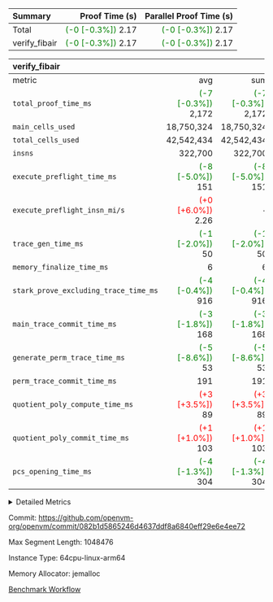 | Summary | Proof Time (s) | Parallel Proof Time (s) |
|:---|---:|---:|
| Total | <span style='color: green'>(-0 [-0.3%])</span> 2.17 | <span style='color: green'>(-0 [-0.3%])</span> 2.17 |
| verify_fibair | <span style='color: green'>(-0 [-0.3%])</span> 2.17 | <span style='color: green'>(-0 [-0.3%])</span> 2.17 |


| verify_fibair |||||
|:---|---:|---:|---:|---:|
|metric|avg|sum|max|min|
| `total_proof_time_ms ` | <span style='color: green'>(-7 [-0.3%])</span> 2,172 | <span style='color: green'>(-7 [-0.3%])</span> 2,172 | <span style='color: green'>(-7 [-0.3%])</span> 2,172 | <span style='color: green'>(-7 [-0.3%])</span> 2,172 |
| `main_cells_used     ` |  18,750,324 |  18,750,324 |  18,750,324 |  18,750,324 |
| `total_cells_used    ` |  42,542,434 |  42,542,434 |  42,542,434 |  42,542,434 |
| `insns               ` |  322,700 |  322,700 |  322,700 |  322,700 |
| `execute_preflight_time_ms` | <span style='color: green'>(-8 [-5.0%])</span> 151 | <span style='color: green'>(-8 [-5.0%])</span> 151 | <span style='color: green'>(-8 [-5.0%])</span> 151 | <span style='color: green'>(-8 [-5.0%])</span> 151 |
| `execute_preflight_insn_mi/s` | <span style='color: red'>(+0 [+6.0%])</span> 2.26 | -          | <span style='color: red'>(+0 [+6.0%])</span> 2.26 | <span style='color: red'>(+0 [+6.0%])</span> 2.26 |
| `trace_gen_time_ms   ` | <span style='color: green'>(-1 [-2.0%])</span> 50 | <span style='color: green'>(-1 [-2.0%])</span> 50 | <span style='color: green'>(-1 [-2.0%])</span> 50 | <span style='color: green'>(-1 [-2.0%])</span> 50 |
| `memory_finalize_time_ms` |  6 |  6 |  6 |  6 |
| `stark_prove_excluding_trace_time_ms` | <span style='color: green'>(-4 [-0.4%])</span> 916 | <span style='color: green'>(-4 [-0.4%])</span> 916 | <span style='color: green'>(-4 [-0.4%])</span> 916 | <span style='color: green'>(-4 [-0.4%])</span> 916 |
| `main_trace_commit_time_ms` | <span style='color: green'>(-3 [-1.8%])</span> 168 | <span style='color: green'>(-3 [-1.8%])</span> 168 | <span style='color: green'>(-3 [-1.8%])</span> 168 | <span style='color: green'>(-3 [-1.8%])</span> 168 |
| `generate_perm_trace_time_ms` | <span style='color: green'>(-5 [-8.6%])</span> 53 | <span style='color: green'>(-5 [-8.6%])</span> 53 | <span style='color: green'>(-5 [-8.6%])</span> 53 | <span style='color: green'>(-5 [-8.6%])</span> 53 |
| `perm_trace_commit_time_ms` |  191 |  191 |  191 |  191 |
| `quotient_poly_compute_time_ms` | <span style='color: red'>(+3 [+3.5%])</span> 89 | <span style='color: red'>(+3 [+3.5%])</span> 89 | <span style='color: red'>(+3 [+3.5%])</span> 89 | <span style='color: red'>(+3 [+3.5%])</span> 89 |
| `quotient_poly_commit_time_ms` | <span style='color: red'>(+1 [+1.0%])</span> 103 | <span style='color: red'>(+1 [+1.0%])</span> 103 | <span style='color: red'>(+1 [+1.0%])</span> 103 | <span style='color: red'>(+1 [+1.0%])</span> 103 |
| `pcs_opening_time_ms ` | <span style='color: green'>(-4 [-1.3%])</span> 304 | <span style='color: green'>(-4 [-1.3%])</span> 304 | <span style='color: green'>(-4 [-1.3%])</span> 304 | <span style='color: green'>(-4 [-1.3%])</span> 304 |



<details>
<summary>Detailed Metrics</summary>

|  | vm.create_initial_state_time_ms | verify_program_compile_ms | total_cells | stark_prove_excluding_trace_time_ms | quotient_poly_compute_time_ms | quotient_poly_commit_time_ms | perm_trace_commit_time_ms | pcs_opening_time_ms | main_trace_commit_time_ms | app proof_time_ms |
| --- | --- | --- | --- | --- | --- | --- | --- | --- | --- |
|  | 0 | 7 | 65,536 | 37 | 1 | 6 | 0 | 21 | 7 | 2,172 | 

| air_name | rows | quotient_deg | main_cols | interactions | constraints | cells |
| --- | --- | --- | --- | --- | --- | --- |
| AccessAdapterAir<2> |  | 2 |  | 5 | 12 |  | 
| AccessAdapterAir<4> |  | 2 |  | 5 | 12 |  | 
| AccessAdapterAir<8> |  | 2 |  | 5 | 12 |  | 
| FibonacciAir | 32,768 | 1 | 2 |  | 5 | 65,536 | 
| FriReducedOpeningAir |  | 2 |  | 39 | 71 |  | 
| JalRangeCheckAir |  | 2 |  | 9 | 14 |  | 
| NativePoseidon2Air<BabyBearParameters>, 1> |  | 2 |  | 136 | 572 |  | 
| PhantomAir |  | 2 |  | 3 | 5 |  | 
| ProgramAir |  | 1 |  | 1 | 4 |  | 
| VariableRangeCheckerAir |  | 1 |  | 1 | 4 |  | 
| VmAirWrapper<AluNativeAdapterAir, FieldArithmeticCoreAir> |  | 2 |  | 15 | 27 |  | 
| VmAirWrapper<BranchNativeAdapterAir, BranchEqualCoreAir<1> |  | 2 |  | 11 | 25 |  | 
| VmAirWrapper<NativeAdapterAir<2, 0>, PublicValuesCoreAir> |  | 2 |  | 11 | 29 |  | 
| VmAirWrapper<NativeLoadStoreAdapterAir<1>, NativeLoadStoreCoreAir<1> |  | 2 |  | 15 | 20 |  | 
| VmAirWrapper<NativeLoadStoreAdapterAir<4>, NativeLoadStoreCoreAir<4> |  | 2 |  | 15 | 20 |  | 
| VmAirWrapper<NativeVectorizedAdapterAir<4>, FieldExtensionCoreAir> |  | 2 |  | 15 | 27 |  | 
| VmConnectorAir |  | 2 |  | 5 | 11 |  | 
| VolatileBoundaryAir |  | 2 |  | 7 | 19 |  | 

| group | vm.reset_state_time_ms | trace_gen_time_ms | total_proof_time_ms | total_cells_used | total_cells | system_trace_gen_time_ms | stark_prove_excluding_trace_time_ms | single_trace_gen_time_ms | quotient_poly_compute_time_ms | quotient_poly_commit_time_ms | perm_trace_commit_time_ms | pcs_opening_time_ms | memory_finalize_time_ms | main_trace_commit_time_ms | main_cells_used | insns | generate_perm_trace_time_ms | fri.log_blowup | execute_preflight_time_ms | execute_preflight_insn_mi/s |
| --- | --- | --- | --- | --- | --- | --- | --- | --- | --- | --- | --- | --- | --- | --- | --- | --- | --- | --- | --- | --- |
| verify_fibair | 0 | 50 | 2,172 | 42,542,434 | 62,474,410 | 50 | 916 | 0 | 89 | 103 | 191 | 304 | 6 | 168 | 18,750,324 | 322,700 | 53 | 1 | 151 | 2.26 | 

| group | air_name | rows | prep_cols | perm_cols | main_cols | cells |
| --- | --- | --- | --- | --- | --- | --- |
| verify_fibair | AccessAdapterAir<2> | 131,072 |  | 16 | 11 | 3,538,944 | 
| verify_fibair | AccessAdapterAir<4> | 65,536 |  | 16 | 13 | 1,900,544 | 
| verify_fibair | AccessAdapterAir<8> | 128 |  | 16 | 17 | 4,224 | 
| verify_fibair | FriReducedOpeningAir | 2,048 |  | 84 | 27 | 227,328 | 
| verify_fibair | JalRangeCheckAir | 32,768 |  | 28 | 12 | 1,310,720 | 
| verify_fibair | NativePoseidon2Air<BabyBearParameters>, 1> | 32,768 |  | 312 | 398 | 23,265,280 | 
| verify_fibair | PhantomAir | 16,384 |  | 12 | 6 | 294,912 | 
| verify_fibair | ProgramAir | 8,192 |  | 8 | 10 | 147,456 | 
| verify_fibair | VariableRangeCheckerAir | 262,144 | 2 | 8 | 1 | 2,359,296 | 
| verify_fibair | VmAirWrapper<AluNativeAdapterAir, FieldArithmeticCoreAir> | 262,144 |  | 36 | 29 | 17,039,360 | 
| verify_fibair | VmAirWrapper<BranchNativeAdapterAir, BranchEqualCoreAir<1> | 32,768 |  | 28 | 23 | 1,671,168 | 
| verify_fibair | VmAirWrapper<NativeLoadStoreAdapterAir<1>, NativeLoadStoreCoreAir<1> | 65,536 |  | 40 | 21 | 3,997,696 | 
| verify_fibair | VmAirWrapper<NativeLoadStoreAdapterAir<4>, NativeLoadStoreCoreAir<4> | 32,768 |  | 40 | 27 | 2,195,456 | 
| verify_fibair | VmAirWrapper<NativeVectorizedAdapterAir<4>, FieldExtensionCoreAir> | 32,768 |  | 36 | 38 | 2,424,832 | 
| verify_fibair | VmConnectorAir | 2 | 1 | 16 | 5 | 42 | 
| verify_fibair | VolatileBoundaryAir | 65,536 |  | 20 | 12 | 2,097,152 | 

| group | trace_height_constraint | weighted_sum | threshold |
| --- | --- | --- | --- |
| verify_fibair | 0 | 1,085,444 | 2,013,265,921 | 
| verify_fibair | 1 | 5,411,200 | 2,013,265,921 | 
| verify_fibair | 2 | 542,722 | 2,013,265,921 | 
| verify_fibair | 3 | 5,476,612 | 2,013,265,921 | 
| verify_fibair | 4 | 65,536 | 2,013,265,921 | 
| verify_fibair | 5 | 12,851,850 | 2,013,265,921 | 

| trace_height_constraint | threshold |
| --- | --- |
| 0 | 2,013,265,921 | 

</details>


Commit: https://github.com/openvm-org/openvm/commit/082b1d5865246d4637ddf8a6840eff29e6e4ee72

Max Segment Length: 1048476

Instance Type: 64cpu-linux-arm64

Memory Allocator: jemalloc

[Benchmark Workflow](https://github.com/openvm-org/openvm/actions/runs/16952098778)

